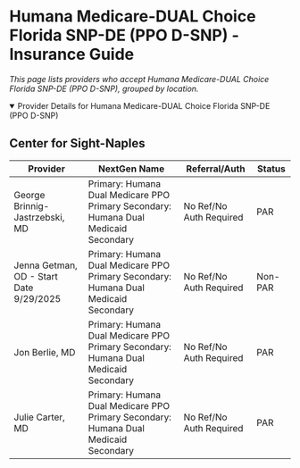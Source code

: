 # Humana Medicare-DUAL Choice Florida SNP-DE (PPO D-SNP) - Insurance Guide

*This page lists providers who accept Humana Medicare-DUAL Choice Florida SNP-DE (PPO D-SNP), grouped by location.*

<details open><summary>Provider Details for Humana Medicare-DUAL Choice Florida SNP-DE (PPO D-SNP)</summary>

## Center for Sight-Naples

| Provider | NextGen Name | Referral/Auth | Status |
|----------|-------------|--------------|--------|
| George Brinnig-Jastrzebski, MD | Primary: Humana Dual Medicare PPO Primary                                                 Secondary: Humana Dual Medicaid Secondary | No Ref/No Auth Required | PAR |
| Jenna Getman, OD - Start Date 9/29/2025 | Primary: Humana Dual Medicare PPO Primary                                                 Secondary: Humana Dual Medicaid Secondary | No Ref/No Auth Required | Non-PAR |
| Jon Berlie, MD | Primary: Humana Dual Medicare PPO Primary                                                 Secondary: Humana Dual Medicaid Secondary | No Ref/No Auth Required | PAR |
| Julie Carter, MD | Primary: Humana Dual Medicare PPO Primary                                                 Secondary: Humana Dual Medicaid Secondary | No Ref/No Auth Required | PAR |

</details>

